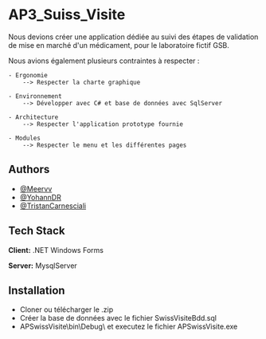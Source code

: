 
# AP3_Suiss_Visite


Nous devions créer une application dédiée au suivi des étapes de validation de mise en marché d'un médicament, pour le laboratoire fictif GSB.

Nous avions également plusieurs contraintes à respecter :

    - Ergonomie
        --> Respecter la charte graphique

    - Environnement
        --> Développer avec C# et base de données avec SqlServer

    - Architecture
        --> Respecter l'application prototype fournie

    - Modules
        --> Respecter le menu et les différentes pages




## Authors

- [@Meervv](https://github.com/Meervv)
- [@YohannDR](https://github.com/YohannDR)
- [@TristanCarnesciali](https://github.com/TristanCarnesciali)


## Tech Stack

**Client:** .NET Windows Forms

**Server:** MysqlServer


## Installation

- Cloner ou télécharger le .zip
- Créer la base de données avec le fichier SwissVisiteBdd.sql
- APSwissVisite\bin\Debug\ et executez le fichier APSwissVisite.exe
